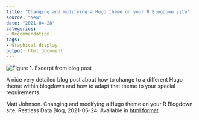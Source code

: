 ```yaml
---
title: "Changing and modifying a Hugo theme on your R Blogdown site"
source: "New"
date: "2021-04-28"
categories:
- Recommendation
tags:
- Graphical display
output: html_document
---
```


![Figure 1. Excerpt from blog post](http://www.pmean.com/new-images/21/changing-hugo-theme-01.png)

<div class="notes">

A nice very detailed blog post about how to change to a different Hugo theme within blogdown and how to adapt that theme to your special requirements.

Matt Johnson. Changing and modifying a Hugo theme on your R Blogdown site, Restless Data Blog, 2021-06-24. Available in [html format][joh1]

[joh1]: https://restlessdata.com.au/p/updating-a-blog-theme/

</div>